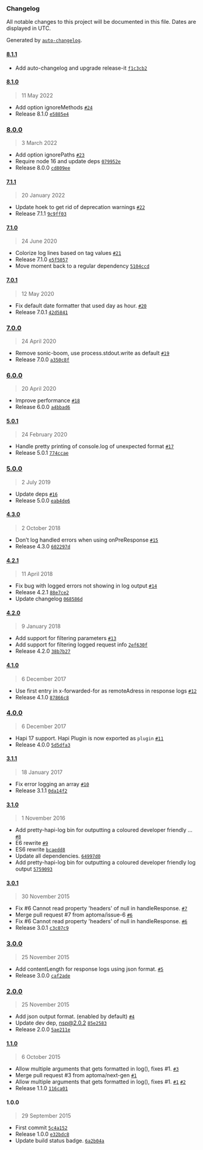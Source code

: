 ### Changelog

All notable changes to this project will be documented in this file. Dates are displayed in UTC.

Generated by [`auto-changelog`](https://github.com/CookPete/auto-changelog).

#### [8.1.1](https://github.com/aptoma/hapi-log/compare/8.1.0...8.1.1)

- Add auto-changelog and upgrade release-it [`f1c3cb2`](https://github.com/aptoma/hapi-log/commit/f1c3cb21196e33e55a5709b6ae2b5df23f70b5e0)

#### [8.1.0](https://github.com/aptoma/hapi-log/compare/8.0.0...8.1.0)

> 11 May 2022

- Add option ignoreMethods [`#24`](https://github.com/aptoma/hapi-log/pull/24)
- Release 8.1.0 [`e5885e4`](https://github.com/aptoma/hapi-log/commit/e5885e44617a8ca23fba7442388794312f10d18a)

### [8.0.0](https://github.com/aptoma/hapi-log/compare/7.1.1...8.0.0)

> 3 March 2022

- Add option ignorePaths [`#23`](https://github.com/aptoma/hapi-log/pull/23)
- Require node 16 and update deps [`079952e`](https://github.com/aptoma/hapi-log/commit/079952e04d93db5907ca9df2976080d2b63d2a71)
- Release 8.0.0 [`cd809ee`](https://github.com/aptoma/hapi-log/commit/cd809ee0c91c4f58662ad0667d0ce97d39d40a89)

#### [7.1.1](https://github.com/aptoma/hapi-log/compare/7.1.0...7.1.1)

> 20 January 2022

- Update hoek to get rid of deprecation warnings [`#22`](https://github.com/aptoma/hapi-log/pull/22)
- Release 7.1.1 [`9c9ff03`](https://github.com/aptoma/hapi-log/commit/9c9ff0324d07e76b1e85d962dc6b40071a0e6ca3)

#### [7.1.0](https://github.com/aptoma/hapi-log/compare/7.0.1...7.1.0)

> 24 June 2020

- Colorize log lines based on tag values [`#21`](https://github.com/aptoma/hapi-log/pull/21)
- Release 7.1.0 [`e5f5057`](https://github.com/aptoma/hapi-log/commit/e5f5057e76cbb3d353cc0c9b69c942e40f39e94f)
- Move moment back to a regular dependency [`5104ccd`](https://github.com/aptoma/hapi-log/commit/5104ccdfad3e37cb584dfca99a6124f2f8688d8a)

#### [7.0.1](https://github.com/aptoma/hapi-log/compare/7.0.0...7.0.1)

> 12 May 2020

- Fix default date formatter that used day as hour. [`#20`](https://github.com/aptoma/hapi-log/pull/20)
- Release 7.0.1 [`42d5841`](https://github.com/aptoma/hapi-log/commit/42d5841ee1d6d5cec1f49c79ee52624c49131a59)

### [7.0.0](https://github.com/aptoma/hapi-log/compare/6.0.0...7.0.0)

> 24 April 2020

- Remove sonic-boom, use process.stdout.write as default [`#19`](https://github.com/aptoma/hapi-log/pull/19)
- Release 7.0.0 [`a350c8f`](https://github.com/aptoma/hapi-log/commit/a350c8f05f4052078700f44f4e7908f8baa291e9)

### [6.0.0](https://github.com/aptoma/hapi-log/compare/5.0.1...6.0.0)

> 20 April 2020

- Improve performance [`#18`](https://github.com/aptoma/hapi-log/pull/18)
- Release 6.0.0 [`a4bbad6`](https://github.com/aptoma/hapi-log/commit/a4bbad6b84f4ff8467a45943c899ba3dd8ffd512)

#### [5.0.1](https://github.com/aptoma/hapi-log/compare/5.0.0...5.0.1)

> 24 February 2020

- Handle pretty printing of console.log of unexpected format [`#17`](https://github.com/aptoma/hapi-log/pull/17)
- Release 5.0.1 [`774ccae`](https://github.com/aptoma/hapi-log/commit/774ccae7908abc8de5faa3bf030b3b14dd53dddc)

### [5.0.0](https://github.com/aptoma/hapi-log/compare/4.3.0...5.0.0)

> 2 July 2019

- Update deps [`#16`](https://github.com/aptoma/hapi-log/pull/16)
- Release 5.0.0 [`eab4de6`](https://github.com/aptoma/hapi-log/commit/eab4de6ffabe1874ccfefebd9bcb684f700a36f8)

#### [4.3.0](https://github.com/aptoma/hapi-log/compare/4.2.1...4.3.0)

> 2 October 2018

- Don’t log handled errors when using onPreResponse [`#15`](https://github.com/aptoma/hapi-log/pull/15)
- Release 4.3.0 [`602297d`](https://github.com/aptoma/hapi-log/commit/602297d19cc1e4f37766959ad15d0be93a863db9)

#### [4.2.1](https://github.com/aptoma/hapi-log/compare/4.2.0...4.2.1)

> 11 April 2018

- Fix bug with logged errors not showing in log output [`#14`](https://github.com/aptoma/hapi-log/pull/14)
- Release 4.2.1 [`88e7ce2`](https://github.com/aptoma/hapi-log/commit/88e7ce2c66b1f84396a160dedfacf0e6946e8383)
- Update changelog [`068586d`](https://github.com/aptoma/hapi-log/commit/068586ddad0088222c6dd8246100e4c79f1f99a8)

#### [4.2.0](https://github.com/aptoma/hapi-log/compare/4.1.0...4.2.0)

> 9 January 2018

- Add support for filtering parameters [`#13`](https://github.com/aptoma/hapi-log/pull/13)
- Add support for filtering logged request info [`2ef630f`](https://github.com/aptoma/hapi-log/commit/2ef630ff868bde17a0b9026f04708bd1ba5e7cc9)
- Release 4.2.0 [`38b7b27`](https://github.com/aptoma/hapi-log/commit/38b7b27c45f6e52aec7767df5316d4883ccec4fe)

#### [4.1.0](https://github.com/aptoma/hapi-log/compare/4.0.0...4.1.0)

> 6 December 2017

- Use first entry in x-forwarded-for as remoteAdress in response logs [`#12`](https://github.com/aptoma/hapi-log/pull/12)
- Release 4.1.0 [`87866c8`](https://github.com/aptoma/hapi-log/commit/87866c8f2abf62a25fbc21176b5ae8965eda5472)

### [4.0.0](https://github.com/aptoma/hapi-log/compare/3.1.1...4.0.0)

> 6 December 2017

- Hapi 17 support. Hapi Plugin is now exported as `plugin` [`#11`](https://github.com/aptoma/hapi-log/pull/11)
- Release 4.0.0 [`5d5dfa3`](https://github.com/aptoma/hapi-log/commit/5d5dfa36fe905a1f786766c840344a2cfe64486b)

#### [3.1.1](https://github.com/aptoma/hapi-log/compare/3.1.0...3.1.1)

> 18 January 2017

- Fix error logging an array [`#10`](https://github.com/aptoma/hapi-log/pull/10)
- Release 3.1.1 [`0da14f2`](https://github.com/aptoma/hapi-log/commit/0da14f2f20bae796fb312fd33baa7c656aff5d79)

#### [3.1.0](https://github.com/aptoma/hapi-log/compare/3.0.1...3.1.0)

> 1 November 2016

- Add pretty-hapi-log bin for outputting a coloured developer friendly … [`#8`](https://github.com/aptoma/hapi-log/pull/8)
- E6 rewrite [`#9`](https://github.com/aptoma/hapi-log/pull/9)
- ES6 rewrite [`bcaedd8`](https://github.com/aptoma/hapi-log/commit/bcaedd81f4643b796f560f1adba506bf0b71847a)
- Update all dependencies. [`64997d0`](https://github.com/aptoma/hapi-log/commit/64997d07b035e9340a4b25d250f00354970d3331)
- Add pretty-hapi-log bin for outputting a coloured developer friendly log output [`5759093`](https://github.com/aptoma/hapi-log/commit/5759093df23314a35bb60cb28038f59384c1e6ab)

#### [3.0.1](https://github.com/aptoma/hapi-log/compare/3.0.0...3.0.1)

> 30 November 2015

- Fix #6 Cannot read property 'headers' of null in handleResponse. [`#7`](https://github.com/aptoma/hapi-log/pull/7)
- Merge pull request #7 from aptoma/issue-6 [`#6`](https://github.com/aptoma/hapi-log/issues/6)
- Fix #6 Cannot read property 'headers' of null in handleResponse. [`#6`](https://github.com/aptoma/hapi-log/issues/6)
- Release 3.0.1 [`c3c07c9`](https://github.com/aptoma/hapi-log/commit/c3c07c94217b6fa97ba1df88c126b1aad049ae2a)

### [3.0.0](https://github.com/aptoma/hapi-log/compare/2.0.0...3.0.0)

> 25 November 2015

- Add contentLength for response logs using json format. [`#5`](https://github.com/aptoma/hapi-log/pull/5)
- Release 3.0.0 [`caf2ade`](https://github.com/aptoma/hapi-log/commit/caf2ade5f9ef7c6bb375c5a61673254eb9b3672d)

### [2.0.0](https://github.com/aptoma/hapi-log/compare/1.1.0...2.0.0)

> 25 November 2015

- Add json output format. (enabled by default) [`#4`](https://github.com/aptoma/hapi-log/pull/4)
- Update dev dep, nsp@2.0.2 [`85e2583`](https://github.com/aptoma/hapi-log/commit/85e2583273dd14ec4c2ba042956196e2490f9dcc)
- Release 2.0.0 [`5ae211e`](https://github.com/aptoma/hapi-log/commit/5ae211e239fc14c083ba8f5df2285f501e9a5841)

#### [1.1.0](https://github.com/aptoma/hapi-log/compare/1.0.0...1.1.0)

> 6 October 2015

- Allow multiple arguments that gets formatted in log(), fixes #1. [`#3`](https://github.com/aptoma/hapi-log/pull/3)
- Merge pull request #3 from aptoma/next-gen [`#1`](https://github.com/aptoma/hapi-log/issues/1)
- Allow multiple arguments that gets formatted in log(), fixes #1. [`#1`](https://github.com/aptoma/hapi-log/issues/1) [`#2`](https://github.com/aptoma/hapi-log/issues/2)
- Release 1.1.0 [`116ca01`](https://github.com/aptoma/hapi-log/commit/116ca01afb455034341d96f843fdf5f60c8b3a72)

#### 1.0.0

> 29 September 2015

- First commit [`5c4a152`](https://github.com/aptoma/hapi-log/commit/5c4a152a617d38a3cf5835b830d1c1d3de575541)
- Release 1.0.0 [`e32bdc8`](https://github.com/aptoma/hapi-log/commit/e32bdc829c0ee146d7a228d1badc9107e7e79f37)
- Update build status badge. [`6a2b04a`](https://github.com/aptoma/hapi-log/commit/6a2b04a3ac8849c53d519d3ac89f970f35d12b27)

